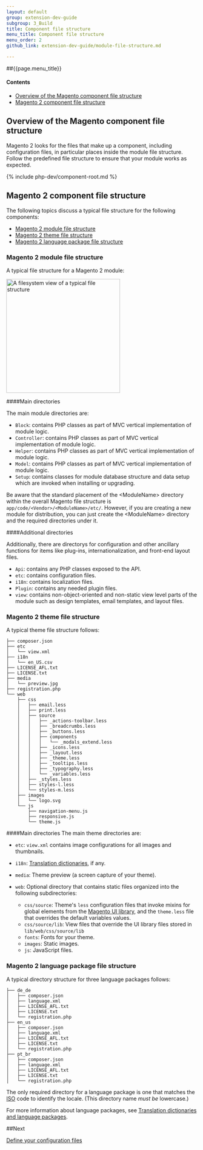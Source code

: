 ```yaml
---
layout: default
group: extension-dev-guide
subgroup: 3_Build
title: Component file structure
menu_title: Component file structure
menu_order: 2
github_link: extension-dev-guide/module-file-structure.md

---
```

##{{page.menu_title}}

#### Contents
*	<a href="#file-struc-overview">Overview of the Magento component file structure</a>
*	<a href="#file-struct-comp">Magento 2 component file structure</a>

<h2 id="file-struc-overview">Overview of the Magento component file structure</h2>
Magento 2 looks for the files that make up a component, including configuration files, in particular places inside the module file structure. Follow the predefined file structure to ensure that your module works as expected.

{% include php-dev/component-root.md %}

<h2 id="file-struct-comp">Magento 2 component file structure</h2>
The following topics discuss a typical file structure for the following components:

*	<a href="#file-struct-comp-mod">Magento 2 module file structure</a>
*	<a href="#file-struct-comp-theme">Magento 2 theme file structure</a>
*	<a href="#file-struct-comp-lang">Magento 2 language package file structure</a>

<h3 id="file-struct-comp-mod">Magento 2 module file structure</h3>
A typical file structure for a Magento 2 module:
<p><img src="{{ site.baseurl }}common/images/pdg-config-file-structure.png" width="300" alt="A filesystem view of a typical file structure"></p>

####Main directories

The main module directories are:

* `Block`: contains PHP classes as part of MVC vertical implementation of module logic.
* `Controller`: contains PHP classes as part of MVC vertical implementation of module logic.
* `Helper`: contains PHP classes as part of MVC vertical implementation of module logic.
* `Model`: contains PHP classes as part of MVC vertical implementation of module logic.
* `Setup`: contains classes for module database structure and data setup which are invoked when installing or upgrading.

<div class="bs-callout bs-callout-info" id="info">
  <p>Be aware that the standard placement of the &lt;ModuleName> directory within the overall Magento file structure is <code>app/code/&lt;Vendor>/&lt;ModuleName>/etc/</code>. However, if you are creating a new module for distribution, you can just create the &lt;ModuleName> directory and the required directories under it. </p> 
</div>

####Additional directories

Additionally, there are directorys for configuration and other ancillary functions for items like plug-ins, internationalization, and front-end layout files.

* `Api`: contains any PHP classes exposed to the API.	
* `etc`: contains configuration files. 
* `i18n`: contains localization files.
* `Plugin`: contains any needed plugin files.
* `view`: contains non-object-oriented and non-static view level parts of the module such as design templates, email templates, and layout files.

<h3 id="file-struct-comp-theme">Magento 2 theme file structure</h3>
A typical theme file structure follows:

	├── composer.json
	├── etc
	│   └── view.xml
	├── i18n
	│   └── en_US.csv
	├── LICENSE_AFL.txt
	├── LICENSE.txt
	├── media
	│   └── preview.jpg
	├── registration.php
	└── web
	    ├── css
	    │   ├── email.less
	    │   ├── print.less
	    │   ├── source
	    │   │   ├── _actions-toolbar.less
	    │   │   ├── _breadcrumbs.less
	    │   │   ├── _buttons.less
	    │   │   ├── components
	    │   │   │   └── _modals_extend.less
	    │   │   ├── _icons.less
	    │   │   ├── _layout.less
	    │   │   ├── _theme.less
	    │   │   ├── _tooltips.less
	    │   │   ├── _typography.less
	    │   │   └── _variables.less
	    │   ├── _styles.less
	    │   ├── styles-l.less
	    │   └── styles-m.less
	    ├── images
	    │   └── logo.svg
	    └── js
	        ├── navigation-menu.js
	        ├── responsive.js
	        └── theme.js

####Main directories
The main theme directories are: 

*	`etc`: `view.xml` contains image configurations for all images and thumbnails.
*	`i18n`: <a href="{{ site.gdeurl }}frontend-dev-guide/translations/xlate.html#m2devgde-xlate-dictionaries">Translation dictionaries</a>, if any.
*	`media`: Theme preview (a screen capture of your theme).
*	`web`: Optional directory that contains static files organized into the following subdirectories:

	*	`css/source`: Theme's `less` configuration files that invoke mixins for global elements from the <a href="{{ site.gdeurl }}frontend-dev-guide/css-topics/theme-ui-lib.html">Magento UI library</a>, and the `theme.less` file that overrides the default variables values.
	*	`css/source/lib`: View files that override the UI library files stored in `lib/web/css/source/lib`
	*	`fonts`: Fonts for your theme.
	*	`images`: Static images.
	*	`js`: JavaScript files.

<h3 id="file-struct-comp-lang">Magento 2 language package file structure</h3>
A typical directory structure for three language packages follows:

	├── de_de
	│   ├── composer.json
	│   ├── language.xml
	│   ├── LICENSE_AFL.txt
	│   ├── LICENSE.txt
	│   └── registration.php
	├── en_us
	│   ├── composer.json
	│   ├── language.xml
	│   ├── LICENSE_AFL.txt
	│   ├── LICENSE.txt
	│   └── registration.php
	├── pt_br
	│   ├── composer.json
	│   ├── language.xml
	│   ├── LICENSE_AFL.txt
	│   ├── LICENSE.txt
	│   └── registration.php
	
The only required directory for a language package is one that matches the <a href="http://www.iso.org/iso/home/standards/language_codes.htm" target="_blank">ISO</a> code to identify the locale. (This directory name *must be* lowercase.)

For more information about language packages, see <a href="{{ site.gdeurl }}config-guide/cli/config-cli-subcommands-i18n.html">Translation dictionaries and language packages</a>.	


##Next

[Define your configuration files](required-configuration-files.html)
